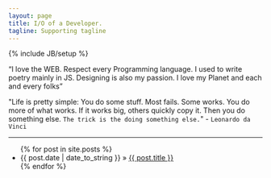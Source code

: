 ```yaml
---
layout: page
title: I/O of a Developer.
tagline: Supporting tagline
---
```

{% include JB/setup %}

“I love the WEB. Respect every Programming language. I used to write poetry mainly in JS. Designing is also my passion. I love my Planet and each and every folks”

"Life is pretty simple: You do some stuff. Most fails. Some works.
You do more of what works. If it works big, others quickly copy it. 
Then you do something else. 
`The trick is the doing something else.`" - `Leonardo da Vinci`

____

<ul class="posts">
  {% for post in site.posts %}
    <li><span>{{ post.date | date_to_string }}</span> &raquo; <a href="{{ BASE_PATH }}{{ post.url }}">{{ post.title }}</a></li>
  {% endfor %}
</ul>